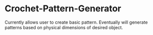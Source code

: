 # Crochet-Pattern-Generator
Currently allows user to create basic pattern. Eventually will generate patterns based on physical dimensions of desired object.
